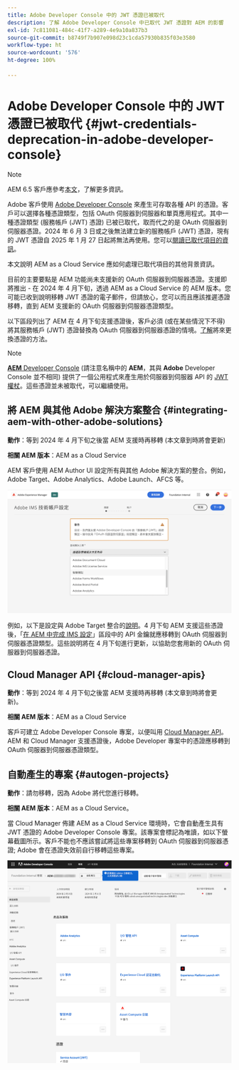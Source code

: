 ```yaml
---
title: Adobe Developer Console 中的 JWT 憑證已被取代
description: 了解 Adobe Developer Console 中已取代 JWT 憑證對 AEM 的影響
exl-id: 7c811081-484c-41f7-a289-4e9a10a837b3
source-git-commit: b8749f7b907e098d23c1cda57930b835f03e3580
workflow-type: ht
source-wordcount: '576'
ht-degree: 100%

---
```


# Adobe Developer Console 中的 JWT 憑證已被取代 {#jwt-credentials-deprecation-in-adobe-developer-console}

>[!NOTE]
>
>AEM 6.5 客戶應參考[本文](https://experienceleague.adobe.com/zh-hant/docs/experience-manager-65/content/security/jwt-credentials-deprecation-in-adobe-developer-console)，了解更多資訊。

Adobe 客戶使用 [Adobe Developer Console](https://developer.adobe.com/console) 來產生可存取各種 API 的憑證。客戶可以選擇各種憑證類型，包括 OAuth 伺服器到伺服器和單頁應用程式。其中一種憑證類型 (服務帳戶 (JWT) 憑證) 已被已取代，取而代之的是 OAuth 伺服器到伺服器憑證。2024 年 6 月 3 日或之後無法建立新的服務帳戶 (JWT) 憑證，現有的 JWT 憑證自 2025 年 1 月 27 日起將無法再使用。您可以[閱讀已取代項目的資訊](https://developer.adobe.com/developer-console/docs/guides/authentication/ServerToServerAuthentication/migration/)。

本文說明 AEM as a Cloud Service 應如何處理已取代項目的其他背景資訊。

目前的主要要點是 AEM 功能尚未支援新的 OAuth 伺服器到伺服器憑證。支援即將推出 - 在 2024 年 4 月下旬，透過 AEM as a Cloud Service 的 AEM 版本。您可能已收到說明移轉 JWT 憑證的電子郵件，但請放心，您可以而且應該推遲憑證移轉，直到 AEM 支援新的 OAuth 伺服器到伺服器憑證類型。

以下區段列出了 AEM 在 4 月下旬支援憑證後，客戶必須 (或在某些情況下不得) 將其服務帳戶 (JWT) 憑證替換為 OAuth 伺服器到伺服器憑證的情境。[了解](https://developer.adobe.com/developer-console/docs/guides/authentication/ServerToServerAuthentication/migration/#migration-overview)將來更換憑證的方法。

>[!NOTE]
>
>[**AEM** Developer Console](/help/implementing/developing/introduction/development-guidelines.md#crxde-lite-and-developer-console) (請注意名稱中的 **AEM**，其與 **Adobe** Developer Console 並不相同) 提供了一個公用程式來產生用於伺服器到伺服器 API 的 [JWT 權杖](/help/implementing/developing/introduction/generating-access-tokens-for-server-side-apis.md)。這些憑證並未被取代，可以繼續使用。


## 將 AEM 與其他 Adobe 解決方案整合 {#integrating-aem-with-other-adobe-solutions}

**動作**：等到 2024 年 4 月下旬之後當 AEM 支援時再移轉 (本文章到時將會更新)

**相關 AEM 版本**：AEM as a Cloud Service

AEM 客戶使用 AEM Author UI 設定所有與其他 Adobe 解決方案的整合。例如，Adobe Target、Adobe Analytics、Adobe Launch、AFCS 等。

![將 AEM 與其他解決方案整合](/help/security/assets/jwt-deprecation.png)

例如，以下是設定與 Adobe Target 整合的[說明](https://docs.mktossl.com/docs/experience-manager-cloud-service/content/sites/integrations/integration-adobe-target-ims.html?lang=zh-Hant)。4 月下旬 AEM 支援這些憑證後，「[在 AEM 中完成 IMS 設定](https://docs.mktossl.com/docs/experience-manager-cloud-service/content/sites/integrations/integration-adobe-target-ims.html#completing-the-ims-configuration-in-aem)」區段中的 API 金鑰就應移轉到 OAuth 伺服器到伺服器憑證類型。這些說明將在 4 月下旬進行更新，以協助您套用新的 OAuth 伺服器到伺服器憑證。

## Cloud Manager API {#cloud-manager-apis}

**動作**：等到 2024 年 4 月下旬之後當 AEM 支援時再移轉 (本文章到時將會更新)。

**相關 AEM 版本**：AEM as a Cloud Service

客戶可建立 Adobe Developer Console 專案，以便叫用 [Cloud Manager API](https://developer.adobe.com/experience-cloud/cloud-manager/guides/getting-started/create-api-integration/)。AEM 和 Cloud Manager 支援憑證後，Adobe Developer 專案中的憑證應移轉到 OAuth 伺服器到伺服器憑證類型。

## 自動產生的專案 {#autogen-projects}

**動作**：請勿移轉，因為 Adobe 將代您進行移轉。

**相關 AEM 版本**：AEM as a Cloud Service。

當 Cloud Manager 佈建 AEM as a Cloud Service 環境時，它會自動產生具有 JWT 憑證的 Adobe Developer Console 專案。該專案會標記為唯讀，如以下螢幕截圖所示。客戶不能也不應該嘗試將這些專案移轉到 OAuth 伺服器到伺服器憑證; Adobe 會在憑證失效前自行移轉這些專案。

![自動產生的專案](/help/security/assets/jwt-deprecation-autogen-projects.png)
